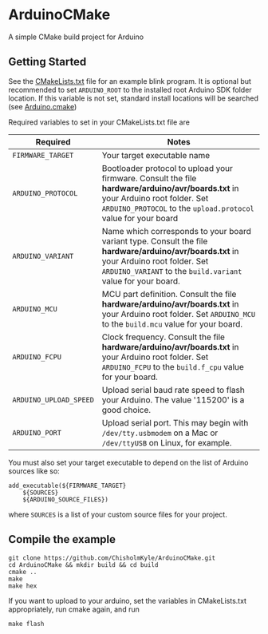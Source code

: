 # ArduinoCMake
A simple CMake build project for Arduino

## Getting Started

See the [CMakeLists.txt](CMakeLists.txt) file for an example blink program.
It is optional but recommended to set `ARDUINO_ROOT` to the installed root Arduino SDK folder location. If this variable is not set, standard install locations will be searched (see [Arduino.cmake](
scripts/Arduino.cmake))

Required variables to set in your CMakeLists.txt file are

| Required | Notes |
| ---- | ----- |
| `FIRMWARE_TARGET` | Your target executable name |
| `ARDUINO_PROTOCOL` | Bootloader protocol to upload your firmware. Consult the file **hardware/arduino/avr/boards.txt** in your Arduino root folder. Set `ARDUINO_PROTOCOL` to the `upload.protocol` value for your board |
| `ARDUINO_VARIANT` | Name which corresponds to your board variant type. Consult the file **hardware/arduino/avr/boards.txt** in your Arduino root folder. Set `ARDUINO_VARIANT` to the `build.variant` value for your board.  |
| `ARDUINO_MCU` | MCU part definition. Consult the file **hardware/arduino/avr/boards.txt** in your Arduino root folder. Set `ARDUINO_MCU` to the `build.mcu` value for your board. |
| `ARDUINO_FCPU` | Clock frequency. Consult the file **hardware/arduino/avr/boards.txt** in your Arduino root folder. Set `ARDUINO_FCPU` to the `build.f_cpu` value for your board. |
| `ARDUINO_UPLOAD_SPEED` | Upload serial baud rate speed to flash your Arduino. The value '115200' is a good choice. |
| `ARDUINO_PORT` | Upload serial port. This may begin with `/dev/tty.usbmodem` on a Mac or `/dev/ttyUSB` on Linux, for example.

You must also set your target executable to depend on the list of Arduino sources like so:

	add_executable(${FIRMWARE_TARGET}
		${SOURCES}
		${ARDUINO_SOURCE_FILES})

where `SOURCES` is a list of your custom source files for your project.

## Compile the example

	git clone https://github.com/ChisholmKyle/ArduinoCMake.git
	cd ArduinoCMake && mkdir build && cd build
	cmake ..
	make
	make hex

If you want to upload to your arduino, set the variables in CMakeLists.txt appropriately, run cmake again, and run

	make flash
